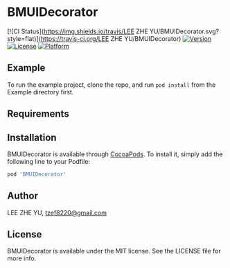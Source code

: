 # BMUIDecorator

[![CI Status](https://img.shields.io/travis/LEE ZHE YU/BMUIDecorator.svg?style=flat)](https://travis-ci.org/LEE ZHE YU/BMUIDecorator)
[![Version](https://img.shields.io/cocoapods/v/BMUIDecorator.svg?style=flat)](https://cocoapods.org/pods/BMUIDecorator)
[![License](https://img.shields.io/cocoapods/l/BMUIDecorator.svg?style=flat)](https://cocoapods.org/pods/BMUIDecorator)
[![Platform](https://img.shields.io/cocoapods/p/BMUIDecorator.svg?style=flat)](https://cocoapods.org/pods/BMUIDecorator)

## Example

To run the example project, clone the repo, and run `pod install` from the Example directory first.

## Requirements

## Installation

BMUIDecorator is available through [CocoaPods](https://cocoapods.org). To install
it, simply add the following line to your Podfile:

```ruby
pod 'BMUIDecorator'
```

## Author

LEE ZHE YU, tzef8220@gmail.com

## License

BMUIDecorator is available under the MIT license. See the LICENSE file for more info.

